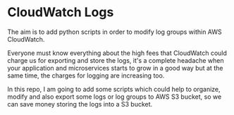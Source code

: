 # CloudWatch Logs
The aim is to add python scripts in order to modify log groups within AWS CloudWatch. 

Everyone must know everything about the high fees that CloudWatch could charge us for exporting and store the logs, it's a complete headache when your application and microservices starts to grow in a good way but at the same time, the charges for logging are increasing too. 

In this repo, I am going to add some scripts which could help to organize, modify and also export some logs or log groups to AWS S3 bucket, so we can save money storing the logs into a S3 bucket. 



